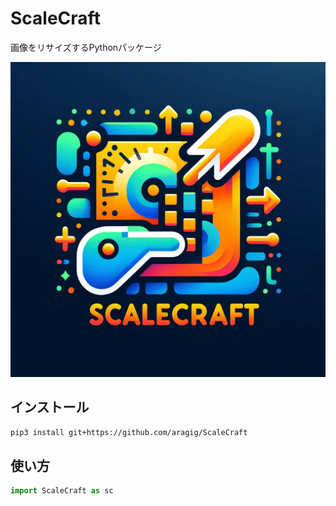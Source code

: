 # ScaleCraft

画像をリサイズするPythonパッケージ


![ScaleCraft](./logo.png)

## インストール
    
```zsh
pip3 install git+https://github.com/aragig/ScaleCraft
```


## 使い方
```python
import ScaleCraft as sc
```